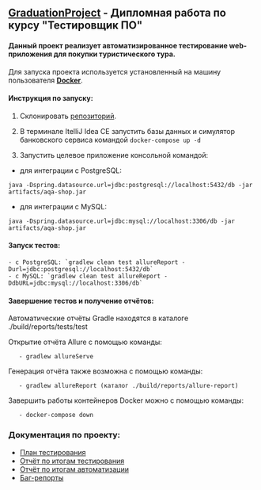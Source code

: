 
## [GraduationProject](https://github.com/Nadine0109/GraduationProject) - Дипломная работа по курсу "Тестировщик ПО"

#### Данный проект реализует автоматизированное тестирование web-приложения для покупки туристического тура.

Для запуска проекта используется установленный на машину пользователя **[Docker](https://www.docker.com/)**.

#### **Инструкция по запуску:**

 1. Склонировать [репозиторий](https://github.com/Nadine0109/GraduationProject).

 2. В терминале ItelliJ Idea CE запустить базы данных и симулятор банковского сервиса командой `docker-compose up -d`
    
 3. Запустить целевое приложение консольной командой:
 
  - для интеграции с PostgreSQL:
 
   `java -Dspring.datasource.url=jdbc:postgresql://localhost:5432/db -jar artifacts/aqa-shop.jar`
  
   - для интеграции с MySQL:
  
   `java -Dspring.datasource.url=jdbc:mysql://localhost:3306/db -jar artifacts/aqa-shop.jar`


 #### **Запуск тестов:**

    - с PostgreSQL: `gradlew clean test allureReport -Durl=jdbc:postgresql://localhost:5432/db`
    - с MySQL: `gradlew clean test allureReport -DdbURL=jdbc:mysql://localhost:3306/db`


 #### **Завершение тестов и получение отчётов:**
  Автоматические отчёты Gradle находятся в каталоге ./build/reports/tests/test

  Открытие отчёта Allure с помощью команды:

       - gradlew allureServe

  Генерация отчёта также возможна с помощью команды:

       - gradlew allureReport (каталог ./build/reports/allure-report)


  Завершить работы контейнеров Docker можно с помощью команды:

       - docker-compose down

### Документация по проекту:
- [План тестирования](https://github.com/Nadine0109/GraduationProject/blob/master/Documentation/Plan.md)
- [Отчёт по итогам тестирования](https://github.com/Nadine0109/GraduationProject/blob/master/Documentation/Report.md)
- [Отчёт по итогам автоматизации](https://github.com/Nadine0109/GraduationProject/blob/master/Documentation/Summary.md)
- [Баг-репорты](https://github.com/Nadine0109/GraduationProject/issues)
